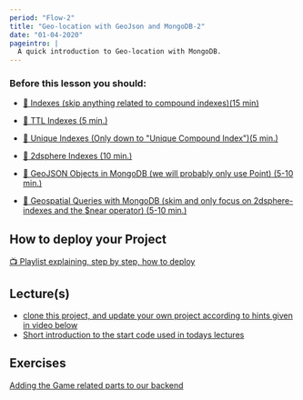 ```yaml
---
period: "Flow-2"
title: "Geo-location with GeoJson and MongoDB-2"
date: "01-04-2020"
pageintro: |
  A quick introduction to Geo-location with MongoDB.
---
```


### Before this lesson you should:

<!--BEGIN readings ##-->

- [:book: Indexes (skip anything related to compound indexes)(15 min)](https://docs.mongodb.com/manual/indexes/)
- [:book: TTL Indexes (5 min.) ](https://docs.mongodb.com/manual/core/index-ttl/)
- [:book: Unique Indexes (Only down to "Unique Compound Index")(5 min.) ](https://docs.mongodb.com/manual/core/index-unique/)
- [:book: 2dsphere Indexes (10 min.) ](https://docs.mongodb.com/manual/core/2dsphere/)
- [:book: GeoJSON Objects in MongoDB (we will probably only use Point) (5-10 min.)](https://docs.mongodb.com/manual/reference/geojson/)
- [:book: Geospatial Queries with MongoDB (skim and only focus on 2dsphere-indexes and the \$near operator) (5-10 min.)](https://docs.mongodb.com/manual/geospatial-queries/#geospatial-indexes)

  <!--END readings ##-->

## How to deploy your Project

<!--BEGIN guides ##-->
[:tv: Playlist explaining, step by step, how to deploy](https://www.youtube.com/playlist?list=PLDbigcKhXkiW3w8RQ25QRwJD5OhuTj8HU)
<!--END guides ##-->
## Lecture(s)

<!--BEGIN lectures ##-->
- [clone this project, and update your own project according to hints given in video below](https://github.com/fullStackJavaScript-dat/startcodeForP2_Day6_MongoGeo.git)
- [Short introduction to the start code used in todays lectures](https://www.youtube.com/watch?v=7Iti_WvMJ-I)


<!--END lectures ##-->

## Exercises

<!--BEGIN exercises ##-->

[Adding the Game related parts to our backend](https://docs.google.com/document/d/1m7pIHHQ1HiubM2fyeA0owfwznqIAlx6Nfd409okobpM/edit?usp=sharing)

<!--END exercises ##-->

<!--
## Slides
-->

<!--BEGIN slides ##-->

<!--END slides ##-->
